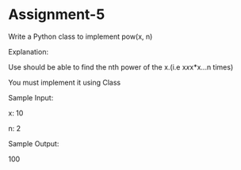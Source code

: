 # Assignment-5
Write a Python class to implement pow(x, n)

Explanation:

Use should be able to find the nth power of the x.(i.e x*x*x*x...n times)

You must implement it using Class

Sample Input:

x: 10

n: 2

Sample Output:

100
